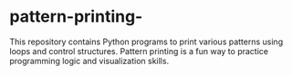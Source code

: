 # pattern-printing-
This repository contains Python programs to print various patterns using loops and control structures. Pattern printing is a fun way to practice programming logic and visualization skills.
